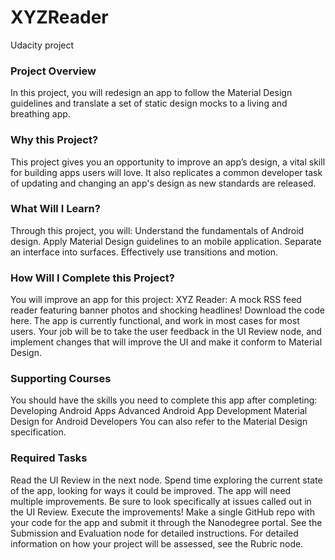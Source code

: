 <h1>XYZReader</h1>
Udacity project

<h3>Project Overview</h3>
In this project, you will redesign an app to follow the Material Design guidelines and translate a set of static design mocks to a living and breathing app.

<h3>Why this Project?</h3>
This project gives you an opportunity to improve an app’s design, a vital skill for building apps users will love. It also replicates a common developer task of updating and changing an app's design as new standards are released.

<h3>What Will I Learn?</h3>
Through this project, you will:
  Understand the fundamentals of Android design.
  Apply Material Design guidelines to an mobile application.
  Separate an interface into surfaces.
  Effectively use transitions and motion.

<h3>How Will I Complete this Project?</h3>
You will improve an app for this project:
XYZ Reader: A mock RSS feed reader featuring banner photos and shocking headlines! Download the code here.
The app is currently functional, and work in most cases for most users.
Your job will be to take the user feedback in the UI Review node, and implement changes that will improve the UI and make it conform to Material Design.

<h3>Supporting Courses</h3>
You should have the skills you need to complete this app after completing:
  Developing Android Apps
  Advanced Android App Development
  Material Design for Android Developers
  You can also refer to the Material Design specification.

<h3>Required Tasks</h3>
  Read the UI Review in the next node.
  Spend time exploring the current state of the app, looking for ways it could be improved. The app will need multiple improvements. Be sure to look specifically at issues called out in the UI Review.
  Execute the improvements!
  Make a single GitHub repo with your code for the app and submit it through the Nanodegree portal. See the Submission and Evaluation node for detailed instructions.
  For detailed information on how your project will be assessed, see the Rubric node.
